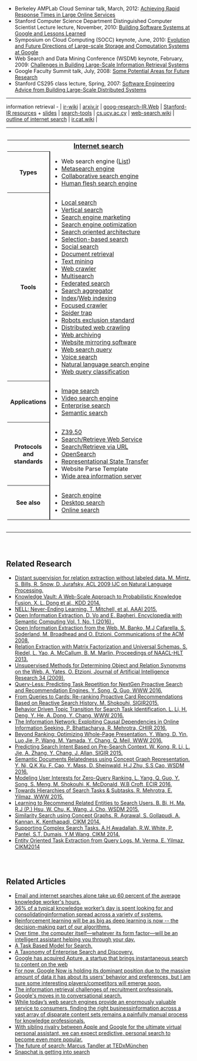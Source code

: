 
<ul>
                <li>Berkeley AMPLab Cloud Seminar talk, March, 2012: <a href=
                "https://research.google.com/people/jeff/latency.html">Achieving Rapid Response Times in Large Online
                Services</a>
                </li>
                <li>Stanford Computer Science Department Distinguished Computer Scientist Lecture
                lecture, November, 2010: <a href="https://research.google.com/people/jeff/Stanford-DL-Nov-2010.pdf">Building
                Software Systems at Google and Lessons Learned</a>
                </li>
                <li>Symposium on Cloud Computing (SOCC) keynote, June, 2010: <a href=
                "https://research.google.com/people/jeff/SOCC2010-keynote.html">Evolution and Future Directions of Large-scale
                Storage and Computation Systems at Google</a>
                </li>
                <li>Web Search and Data Mining Conference (WSDM) keynote, February, 2009:
                  <a href="https://research.google.com/people/jeff/WSDM2009-keynote.html">Challenges in Building Large-Scale
                  Information Retrieval Systems</a><br>
                </li>
                <li>Google Faculty Summit talk, July, 2008: <a href=
                "https://research.google.com/people/jeff/google-faculty-summit-july-2008.pdf">Some Potential Areas for Future
                Research</a>
                </li>
                <li>Stanford CS295 class lecture, Spring, 2007: <a href=
                "https://research.google.com/people/jeff/stanford-295-talk.pdf">Software Engineering Advice from Building
                Large-Scale Distributed Systems</a>
                </li>
              </ul>



--------------------


information retrieval - | [ir-wiki](https://en.wikipedia.org/wiki/Information_retrieval) | [arxiv.ir](https://arxiv.org/list/cs.IR/recent) | [goog-research-IR.Web](https://research.google.com/pubs/InformationRetrievalandtheWeb.html) | [Stanford-IR resources](https://nlp.stanford.edu/IR-book/information-retrieval.html) + [slides](https://nlp.stanford.edu/IR-book/newslides.html) | [search-tools](http://www.searchtools.com/info/index.html) | [cs.ucy.ac.cy](http://www.cs.ucy.ac.cy/courses/EPL660/resources.html) | [web-search.wiki](https://en.wikipedia.org/wiki/Web_search_engine) | [outline of internet search](https://github.com/gopala-kr/summary/tree/master/information-retrieval) | [ir.cat.wiki](https://en.wikipedia.org/wiki/Category:Information_retrieval) |


---------------------

<div role="navigation" class="navbox" aria-labelledby="Internet_search" style="padding:3px">
<table class="nowraplinks collapsible autocollapse navbox-inner" style="border-spacing:0;background:transparent;color:inherit">
<tr>
<th scope="col" class="navbox-title" colspan="2">
<div class="plainlinks hlist navbar mini">
</div>
<div id="Internet_search" style="font-size:114%;margin:0 4em"><a href="https://en.wikipedia.org/wiki/Internet_search" class="mw-redirect" title="Internet search">Internet search</a></div>
</th>
</tr>
<tr>
<th scope="row" class="navbox-group" style="width:1%">Types</th>
<td class="navbox-list navbox-odd hlist" style="text-align:left;border-left-width:2px;border-left-style:solid;width:100%;padding:0px">
<div style="padding:0em 0.25em">
<ul>
<li><a class="mw-selflink selflink">Web search engine</a> (<a href="https://en.wikipedia.org/wiki/List_of_search_engines" title="List of search engines">List</a>)</li>
<li><a href="https://en.wikipedia.org/wiki/Metasearch_engine" title="Metasearch engine">Metasearch engine</a></li>
<li><a href="https://en.wikipedia.org/wiki/Collaborative_search_engine" title="Collaborative search engine">Collaborative search engine</a></li>
<li><a href="https://en.wikipedia.org/wiki/Human_flesh_search_engine" title="Human flesh search engine">Human flesh search engine</a></li>
</ul>
</div>
</td>
</tr>
<tr>
<th scope="row" class="navbox-group" style="width:1%">Tools</th>
<td class="navbox-list navbox-even hlist" style="text-align:left;border-left-width:2px;border-left-style:solid;width:100%;padding:0px">
<div style="padding:0em 0.25em">
<ul>
<li><a href="https://en.wikipedia.org/wiki/Local_search_(Internet)" title="Local search (Internet)">Local search</a></li>
<li><a href="https://en.wikipedia.org/wiki/Vertical_search" title="Vertical search">Vertical search</a></li>
<li><a href="https://en.wikipedia.org/wiki/Search_engine_marketing" title="Search engine marketing">Search engine marketing</a></li>
<li><a href="https://en.wikipedia.org/wiki/Search_engine_optimization" title="Search engine optimization">Search engine optimization</a></li>
<li><a href="https://en.wikipedia.org/wiki/Search_oriented_architecture" class="mw-redirect" title="Search oriented architecture">Search oriented architecture</a></li>
<li><a href="https://en.wikipedia.org/wiki/Selection-based_search" title="Selection-based search">Selection-based search</a></li>
<li><a href="https://en.wikipedia.org/wiki/Social_search" title="Social search">Social search</a></li>
<li><a href="https://en.wikipedia.org/wiki/Document_retrieval" title="Document retrieval">Document retrieval</a></li>
<li><a href="https://en.wikipedia.org/wiki/Text_mining" title="Text mining">Text mining</a></li>
<li><a href="https://en.wikipedia.org/wiki/Web_crawler" title="Web crawler">Web crawler</a></li>
<li><a href="https://en.wikipedia.org/wiki/Multisearch" title="Multisearch">Multisearch</a></li>
<li><a href="https://en.wikipedia.org/wiki/Federated_search" title="Federated search">Federated search</a></li>
<li><a href="https://en.wikipedia.org/wiki/Search_aggregator" title="Search aggregator">Search aggregator</a></li>
<li><a href="https://en.wikipedia.org/wiki/Index_(search_engine)" class="mw-redirect" title="Index (search engine)">Index</a>/<a href="https://en.wikipedia.org/wiki/Web_indexing" title="Web indexing">Web indexing</a></li>
<li><a href="https://en.wikipedia.org/wiki/Focused_crawler" title="Focused crawler">Focused crawler</a></li>
<li><a href="https://en.wikipedia.org/wiki/Spider_trap" title="Spider trap">Spider trap</a></li>
<li><a href="https://en.wikipedia.org/wiki/Robots_exclusion_standard" title="Robots exclusion standard">Robots exclusion standard</a></li>
<li><a href="https://en.wikipedia.org/wiki/Distributed_web_crawling" title="Distributed web crawling">Distributed web crawling</a></li>
<li><a href="https://en.wikipedia.org/wiki/Web_archiving" title="Web archiving">Web archiving</a></li>
<li><a href="https://en.wikipedia.org/wiki/Website_mirroring_software" class="mw-redirect" title="Website mirroring software">Website mirroring software</a></li>
<li><a href="https://en.wikipedia.org/wiki/Web_search_query" title="Web search query">Web search query</a></li>
<li><a href="https://en.wikipedia.org/wiki/Voice_search" title="Voice search">Voice search</a></li>
<li><a href="https://en.wikipedia.org/wiki/Natural_language_search_engine" class="mw-redirect" title="Natural language search engine">Natural language search engine</a></li>
<li><a href="https://en.wikipedia.org/wiki/Web_query_classification" title="Web query classification">Web query classification</a></li>
</ul>
</div>
</td>
</tr>
<tr>
<th scope="row" class="navbox-group" style="width:1%">Applications</th>
<td class="navbox-list navbox-odd hlist" style="text-align:left;border-left-width:2px;border-left-style:solid;width:100%;padding:0px">
<div style="padding:0em 0.25em">
<ul>
<li><a href="https://en.wikipedia.org/wiki/Image_retrieval" title="Image retrieval">Image search</a></li>
<li><a href="https://en.wikipedia.org/wiki/Video_search_engine" title="Video search engine">Video search engine</a></li>
<li><a href="https://en.wikipedia.org/wiki/Enterprise_search" title="Enterprise search">Enterprise search</a></li>
<li><a href="https://en.wikipedia.org/wiki/Semantic_search" title="Semantic search">Semantic search</a></li>
</ul>
</div>
</td>
</tr>
<tr>
<th scope="row" class="navbox-group" style="width:1%">Protocols<br />
and standards</th>
<td class="navbox-list navbox-even hlist" style="text-align:left;border-left-width:2px;border-left-style:solid;width:100%;padding:0px">
<div style="padding:0em 0.25em">
<ul>
<li><a href="https://en.wikipedia.org/wiki/Z39.50" title="Z39.50">Z39.50</a></li>
<li><a href="https://en.wikipedia.org/wiki/Search/Retrieve_Web_Service" title="Search/Retrieve Web Service">Search/Retrieve Web Service</a></li>
<li><a href="https://en.wikipedia.org/wiki/Search/Retrieve_via_URL" title="Search/Retrieve via URL">Search/Retrieve via URL</a></li>
<li><a href="https://en.wikipedia.org/wiki/OpenSearch" title="OpenSearch">OpenSearch</a></li>
<li><a href="https://en.wikipedia.org/wiki/Representational_State_Transfer" class="mw-redirect" title="Representational State Transfer">Representational State Transfer</a></li>
<li>Website Parse Template</li>
<li><a href="https://en.wikipedia.org/wiki/Wide_area_information_server" title="Wide area information server">Wide area information server</a></li>
</ul>
</div>
</td>
</tr>
<tr>
<th scope="row" class="navbox-group" style="width:1%">See also</th>
<td class="navbox-list navbox-odd hlist" style="text-align:left;border-left-width:2px;border-left-style:solid;width:100%;padding:0px">
<div style="padding:0em 0.25em">
<ul>
<li><a href="https://en.wikipedia.org/wiki/Search_engine_(computing)" title="Search engine (computing)">Search engine</a></li>
<li><a href="https://en.wikipedia.org/wiki/Desktop_search" title="Desktop search">Desktop search</a></li>
<li><a href="https://en.wikipedia.org/wiki/Online_search" title="Online search">Online search</a></li>
</ul>
</div>
</td>
</tr>
</table>
</div>

------------------------------
<section style="padding-top:30px;">
        <h1>Related Research</h1>
        <ul>
            <li><a href="https://web.stanford.edu/~jurafsky/mintz.pdf" target="_blank">Distant supervision for relation extraction without labeled data. M. Mintz, S. Bills, R. Snow, D. Jurafsky, ACL 2009 IJC on Natural Language Processing.</a></li>
            <li><a href="https://www.google.co.uk/url?sa=t&rct=j&q=&esrc=s&source=web&cd=1&cad=rja&uact=8&ved=0ahUKEwj9iLGd9ZjPAhXILMAKHU-MBToQFgghMAA&url=https%3A%2F%2Fwww.cs.ubc.ca%2F~murphyk%2FPapers%2Fkv-kdd14.pdf&usg=AFQjCNHK9yXGY_uR3pSY37iSTZ_LICRI4A&sig2=FBUZRFekxOzjQ3cD6rkRlw" target="_blank">Knowledge Vault: A Web-Scale Approach to Probabilistic Knowledge Fusion. X. L. Dong et al., KDD 2014.</a></li>
            <li><a href="https://www.google.co.uk/url?sa=t&rct=j&q=&esrc=s&source=web&cd=8&cad=rja&uact=8&ved=0ahUKEwipn_2k9ZjPAhVLCsAKHfK_DJkQFghCMAc&url=http%3A%2F%2Fwww.cs.cmu.edu%2F~xinleic%2Fpapers%2Faaai15.pdf&usg=AFQjCNHyvpVY2NdftEelLsTtmLKkXRJ80A&sig2=FGF5xqfS37AreWwHY3Kz3w&bvm=bv.133178914,d.ZGg" target="_blank">NELL: Never-Ending Learning. T. Mitchell, et al. AAAI 2015.</a></li>
            <li><a href="https://www.google.co.uk/url?sa=t&rct=j&q=&esrc=s&source=web&cd=1&cad=rja&uact=8&ved=0ahUKEwjPiput9ZjPAhUlJ8AKHXa5CFYQFgghMAA&url=https%3A%2F%2Fhomes.cs.washington.edu%2F~soderlan%2FOpenIE-ijcai07.pdf&usg=AFQjCNGVCuMUf68qtaKVwm0Jy8EjdSXWMQ&sig2=1N_YZ9FZzgQkvdz02bdWmQ&bvm=bv.133178914,d.ZGg" target="_blank">Open Information Extraction. D. Vo and E. Bagheri, Encyclopedia with Semantic Computing Vol. 1, No. 1 (2016) .</a></li>
            <li><a href="https://www.google.co.uk/url?sa=t&rct=j&q=&esrc=s&source=web&cd=1&cad=rja&uact=8&ved=0ahUKEwjppumz9ZjPAhVEJsAKHa5QA_UQFggjMAA&url=https%3A%2F%2Fhomes.cs.washington.edu%2F~soderlan%2FOpenIE-ijcai07.pdf&usg=AFQjCNGVCuMUf68qtaKVwm0Jy8EjdSXWMQ&sig2=RcWmbABnPvnAZ0LGkXhyxA" target="_blank">Open Information Extraction from the Web. M. Banko, M.J Cafarella, S. Soderland, M. Broadhead and O. Etzioni, Communications of the ACM 2008.</a></li>
            <li><a href="https://www.google.co.uk/url?sa=t&rct=j&q=&esrc=s&source=web&cd=1&cad=rja&uact=8&ved=0ahUKEwjwlNW59ZjPAhUkJ8AKHeq6DysQFggfMAA&url=http%3A%2F%2Fwww.aclweb.org%2Fanthology%2FN13-1008&usg=AFQjCNE6X5kKFngOdzBgsWjdf8kUpC77YQ&sig2=BEyjBNpTii_tj_1lg3VCLQ&bvm=bv.133178914,d.ZGg" target="_blank">Relation Extraction with Matrix Factorization and Universal Schemas. S. Riedel, L. Yao, A. McCallum, B. M. Marlin, Proceedings of NAACL-HLT 2013.</a></li>
            <li><a href="https://www.google.co.uk/url?sa=t&rct=j&q=&esrc=s&source=web&cd=1&cad=rja&uact=8&ved=0ahUKEwi_w4HA9ZjPAhXKLsAKHQiSC2cQFggfMAA&url=https%3A%2F%2Fwww.jair.org%2Fmedia%2F2772%2Flive-2772-4325-jair.ps&usg=AFQjCNFnwikunQtn5RWMv1jKSG5M-AwTBA&sig2=QPoMIKa9lGYAdtk839bhyA&bvm=bv.133178914,d.ZGg" target="_blank">Unsupervised Methods for Determining Object and Relation Synonyms on the Web. A. Yates, O. Etzioni, Journal of Artificial Intelligence Research 34 (2009).</a></li>
            <li><a href="https://www.google.co.uk/url?sa=t&rct=j&q=&esrc=s&source=web&cd=1&cad=rja&uact=8&ved=0ahUKEwjNx-LH9ZjPAhVTGsAKHS7DBdYQFggcMAA&url=http%3A%2F%2Fwww2016.net%2Fproceedings%2Fproceedings%2Fp543.pdf&usg=AFQjCNGTeI3CxAJ6Nys_DcsnKTba_f06qg&sig2=DvXS8U6lBOKeoXDMHUeTNw&bvm=bv.133178914,d.ZGg" target="_blank">Query-Less: Predicting Task Repetition for NextGen Proactive Search and Recommendation Engines. Y. Song, Q. Guo, WWW 2016.</a></li>
            <li><a href="https://www.microsoft.com/en-us/research/publication/from-queries-to-cards-re-ranking-proactive-card-recommendations-based-on-reactive-search-history/" target="_blank">From Queries to Cards: Re-ranking Proactive Card Recommendations Based on Reactive Search History. M. Shokouhi, SIGIR2015.</a></li>
            <li><a href="http://www2016.net/proceedings/proceedings/p555.pdf" target="_blank">Behavior Driven Topic Transition for Search Task Identification. L. Li, H. Deng, Y. He, A. Dong, Y. Chang, WWW 2016.</a></li>
            <li><a href="http://dl.acm.org/citation.cfm?id=2854974&CFID=656706808&CFTOKEN=57924291" target="_blank">The Information Network: Exploiting Causal Dependencies in Online Information Seeking. P. Bhattacharya, R. Mehrotra, CHIIR 2016.</a></li>
            <li><a href="http://www-personal.umich.edu/~raywang/pub/wsdm402-wang.pdf" target="_blank">Beyond Ranking: Optimizing Whole-Page Presentation. Y. Wang, D. Yin, Luo Jie, P. Wang, M. Yamada, Y. Chang, Q. Meil, WWW 2016.</a></li>
            <li><a href="http://web.engr.illinois.edu/~lzhang74/papers/pre_search.pdf" target="_blank">Predicting Search Intent Based on Pre-Search Context. W. Kong, R. Li, L. Jie, A. Zhang, Y. Chang, J. Allan, SIGIR 2015.</a></li>
            <li><a href="http://dl.acm.org/citation.cfm?id=2835801" target="_blank">Semantic Documents Relatedness using Concept Graph Representation. Y. Ni, Q.K Xu, F. Cao, Y. Mass, D. Sheinwald, H.J Zhu, S.S Cao, WSDM 2016.</a></li>
            <li><a href="https://www.microsoft.com/en-us/research/wp-content/uploads/2016/04/ECIR16-ProactiveRanking-cameraready01042016.pdf" target="_blank">Modeling User Interests for Zero-Query Ranking. L. Yang, Q. Guo, Y. Song, S. Meng, M. Shokouhi, K. McDonald, W.B Croft, ECIR 2016.</a></li>
            <li><a href="http://www.www2015.it/documents/proceedings/companion/p73.pdf" target="_blank">Towards Hierarchies of Search Tasks & Subtasks. R. Mehrotra, E. Yilmaz, WWW 2015.</a></li>
            <li><a href="http://www.dc.fi.udc.es/~roi/publications/iswc2013a.pdf" target="_blank">Learning to Recommend Related Entities to Search Users. B. Bi, H. Ma, R.J (P.) Hsu, W. Chu, K. Wang, J. Cho, WSDM 2015.</a></li>
            <li><a href="http://dl.acm.org/citation.cfm?id=2661995" target="_blank">Similarity Search using Concept Graphs. R. Agrawal, S. Gollapudi, A. Kannan, K. Kenthapadi, CIKM 2014.</a></li>
            <li><a href="http://research.microsoft.com/en-us/um/people/sdumais/CIKM2014-HassanEtAl.pdf" target="_blank">Supporting Complex Search Tasks. A.H Awadallah, R.W. White, P. Pantel, S.T. Dumais, Y.M Wang, CIKM 2014.</a></li>
            <li><a href="http://dl.acm.org/citation.cfm?id=2662076" target="_blank">Entity Oriented Task Extraction from Query Logs. M. Verma, E. Yilmaz, CIKM2014</a></li>
        </ul>
    </section>
<section style="padding-top:30px;">
        <h1>Related Articles</h1>
        <ul>
            <li><a href="http://theweek.com/articles/616267/5-sciencebacked-tips-managing-time" target="_blank">Email and internet searches alone take up 60 percent of the average knowledge worker's hours.</a></li>
            <li><a href="http://www.bobsguide.com/guide/news/2015/Dec/4/in-search-of-analyst-productivity/" target="_blank">36% of a typical knowledge worker’s day is spent looking for and consolidatinginformation spread across a variety of systems.</a></li>
            <li><a href="http://www.wired.co.uk/magazine/archive/2015/07/features/deepmind/viewall" target="_blank">Reinforcement learning will be as big as deep learning is now -- the decision-making part of our algorithms.</a></li>
            <li><a href="https://googleblog.blogspot.co.uk/2016/04/this-years-founders-letter.html" target="_blank">Over time, the computer itself—whatever its form factor—will be an intelligent assistant helping you through your day.</a></li>
            <li><a href="https://isquared.wordpress.com/2011/12/13/a-task-based-model-of-search/" target="_blank">A Task Based Model for Search.</a></li>
            <li><a href="https://isquared.wordpress.com/2011/11/02/a-taxonomy-of-enterprise-search-and-discovery/" target="_blank">A Taxonomy of Enterprise Search and Discovery.</a></li>
            <li><a href="http://techcrunch.com/2011/11/10/google-buys-contextual-rich-news-browsing-startup-apture-to-beef-up-chrome/" target="_blank">Google has acquired Apture, a startup that brings instantaneous search to content on the web</a></li>
            <li><a href="http://searchengineland.com/smx-coverage-google-now-microsoft-cortana-predictive-search-world-232892" target="_blank">For now, Google Now is holding its dominant position due to the massive amount of data it has about its users’ behavior and preferences, but I am sure some interesting players/competitors will emerge soon.</a></li>
            <li><a href="https://isquared.wordpress.com/2016/04/12/searching-for-talent-the-information-retrieval-challenges-of-recruitment-professionals-part-3/" target="_blank">The information retrieval challenges of recruitment professionals.</a></li>
            <li><a href="http://searchengineland.com/googles-impressive-conversational-search-goes-live-on-chrome-160445" target="_blank">Google's moves in to conversational search.</a></li>
            <li><a href="https://www.pehub.com/2016/03/alphasense-raises-33-mln/" target="_blank">While today’s web search engines provide an enormously valuable service to consumers, finding the right businessinformation across a vast array of disparate content sets remains a painfully manual process for knowledge professionals.</a></li>
            <li><a href="http://www.wordstream.com/blog/ws/2013/06/24/predictive-search" target="_blank">With sibling rivalry between Apple and Google for the ultimate virtual personal assistant, we can expect predictive, personal search to become even more popular.</a></li>
            <li><a href="https://www.youtube.com/watch?v=Fa4jQIW2etI&feature=youtu.be" target="_blank">The future of search: Marcus Tandler at TEDxMünchen</a></li>
            <li><a href="https://techcrunch.com/2016/08/15/snapsearch/" target="_blank">Snapchat is getting into search</a></li>
        </ul>
    </section>
